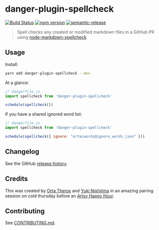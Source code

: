 # danger-plugin-spellcheck

[![Build Status](https://travis-ci.org/orta/danger-plugin-spellcheck.svg?branch=master)](https://travis-ci.org/orta/danger-plugin-spellcheck)
[![npm version](https://badge.fury.io/js/danger-plugin-spellcheck.svg)](https://badge.fury.io/js/danger-plugin-spellcheck)
[![semantic-release](https://img.shields.io/badge/%20%20%F0%9F%93%A6%F0%9F%9A%80-semantic--release-e10079.svg)](https://github.com/semantic-release/semantic-release)

> Spell checks any created or modified markdown files in a GitHub PR using [node-markdown-spellcheck](https://github.com/lukeapage/node-markdown-spellcheck).

## Usage

Install:

```sh
yarn add danger-plugin-spellcheck --dev
```

At a glance:

```js
// dangerfile.js
import spellcheck from 'danger-plugin-spellcheck'

schedule(spellcheck())
```

If you have a shared ignored word list:

```js
// dangerfile.js
import spellcheck from 'danger-plugin-spellcheck'

schedule(spellcheck({ ignore: "orta/words@ignore_words.json" }))
```


## Changelog

See the GitHub [release history](https://github.com/orta/danger-plugin-spellcheck/releases).

## Credits

This was created by [Orta Therox](https://twitter.com/orta) and [Yuki Nishijima](https://twitter.com/yuki24) in an amazing pairing session on cold thursday before an [Artsy Happy Hour](https://github.com/artsy/meta/blob/master/meta/happy_hour.md).

## Contributing

See [CONTRIBUTING.md](contributing.md).
